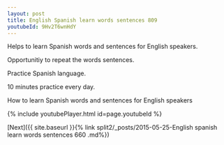 ```yaml
---
layout: post
title: English Spanish learn words sentences 809 
youtubeId: 9Hv2T6wnHdY
---
```

 
 
Helps to learn Spanish words and sentences for English speakers.

Opportunitiy to repeat the words sentences. 

Practice Spanish language. 
 
10 minutes practice every day. 
 
How to learn Spanish words and sentences for English speakers 
 
{% include youtubePlayer.html id=page.youtubeId %}
 
 
[Next]({{ site.baseurl }}{% link  split2/_posts/2015-05-25-English spanish learn words sentences 660 .md%})
 
